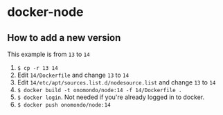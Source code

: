 # docker-node

## How to add a new version

This example is from `13` to `14`

1. `$ cp -r 13 14`
2. Edit `14/Dockerfile` and change `13` to `14`
3. Edit `14/etc/apt/sources.list.d/nodesource.list` and change `13` to `14`
4. `$ docker build -t onomondo/node:14 -f 14/Dockerfile .`
5. `$ docker login`. Not needed if you're already logged in to docker.
6. `$ docker push onomondo/node:14`
